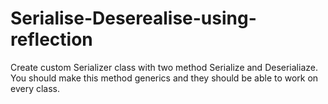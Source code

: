 # Serialise-Deserealise-using-reflection
Create custom Serializer class with two method Serialize and Deserialiaze.
You should make this method generics and they should be able to work on every class.
